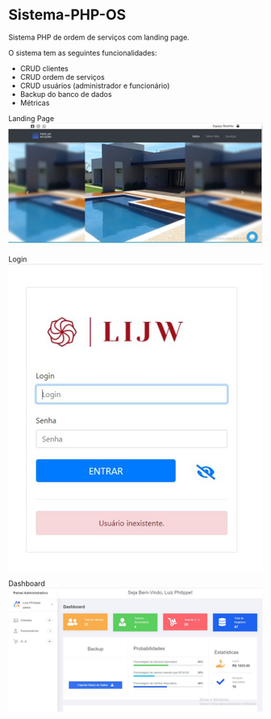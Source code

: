 # Sistema-PHP-OS
Sistema PHP de ordem de serviços com landing page.

O sistema tem as seguintes funcionalidades:
- CRUD clientes 
- CRUD ordem de serviços 
- CRUD usuários (administrador e funcionário)
- Backup do banco de dados 
- Métricas



Landing Page
![print](https://github.com/Lippe19/Sistema-PHP-OS/blob/main/5.JPG)


Login
![print](https://github.com/Lippe19/Sistema-PHP-OS/blob/main/6.JPG)


Dashboard
![print](https://github.com/Lippe19/Sistema-PHP-OS/blob/main/7.JPG)
